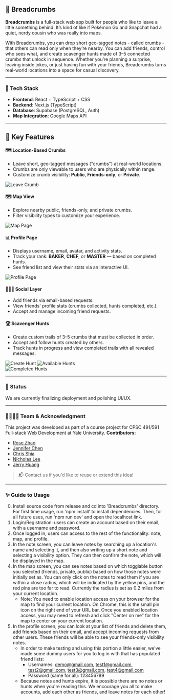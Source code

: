 ## 🥖 Breadcrumbs

**Breadcrumbs** is a full-stack web app built for people who like to leave a little something behind. It’s kind of like if Pokémon Go and Snapchat had a quiet, nerdy cousin who was really into maps.

With Breadcrumbs, you can drop short geo-tagged notes - called crumbs - that others can read only when they’re nearby. You can add friends, control who sees what, and create scavenger hunts made of 3–5 connected crumbs that unlock in sequence. Whether you’re planning a surprise, leaving inside jokes, or just having fun with your friends, Breadcrumbs turns real-world locations into a space for casual discovery.


---

### 🔧 Tech Stack

- **Frontend**: React + TypeScript + CSS
- **Backend**: Next.js (TypeScript)
- **Database**: Supabase (PostgreSQL, Auth)
- **Map Integration**: Google Maps API

---

## 🔑 Key Features

#### 🗺️ Location-Based Crumbs

- Leave short, geo-tagged messages ("crumbs") at real-world locations.
- Crumbs are only viewable to users who are physically within range.
- Customize crumb visibility: **Public**, **Friends-only**, or **Private**.

![Leave Crumb](./screenshot/leave_note.png)


#### 🗺️ Map View

- Explore nearby public, friends-only, and private crumbs.
- Filter visibility types to customize your experience.

![Map Page](./screenshot/map.png)

#### 📊 Profile Page

- Displays username, email, avatar, and activity stats.
- Track your rank: **BAKER**, **CHEF**, or **MASTER** — based on completed hunts.
- See friend list and view their stats via an interactive UI.

![Profile Page](./screenshot/profile.png)


#### 🧑‍🤝‍🧑 Social Layer

- Add friends via email-based requests.
- View friends' profile stats (crumbs collected, hunts completed, etc.).
- Accept and manage incoming friend requests.


#### 🏆 Scavenger Hunts

- Create custom trails of 3–5 crumbs that must be collected in order.
- Accept and follow hunts created by others.
- Track hunts in progress and view completed trails with all revealed messages.

![Create Hunt](./screenshot/create_hunt.png)
![Available Hunts](./screenshot/avail_hunts.png)  
![Completed Hunts](./screenshot/completed_hunts.png)  

---

### 🚧 Status

We are currently finalizing deployment and polishing UI/UX. 

---

### 👨‍👩‍👧‍👦 Team & Acknowledgment

This project was developed as part of a course project for CPSC 491/591 Full-stack Web Development at Yale University.
**Contributors:**
- [Rose Zhao](https://github.com/rose-zz) 
- [Jennifer Chen](https://github.com/ChenJieNi2004) 
- [Chris Shia](https://github.com/summerhero09) 
- [Nicholas Lee](https://github.com/NicholasLee76) 
- [Jerry Huang](https://github.com/jerryhuang329) 

> 📬 Contact us if you'd like to reuse or extend this idea!


---

### ✨ Guide to Usage

0. Install source code from release and cd into 'Breadcrumbs' directory. For first time usage, run 'npm install' to install dependencies. Then, for all future uses, run 'npm run dev' and open the localhost link.
1. Login/Registration: users can create an account based on their email, with a username and password.
2. Once logged in, users can access to the rest of the functionality: note, map, and profile.
3. In the note screen, you can leave notes by searching up a location's name and selecting it, and then also writing up a
   short note and selecting a visibility option. They can then confirm the note, which will be displayed in the map.
4. In the map screen, you can see notes based on which togglable button you selected (friends, private, public) based on
   how those notes were initially set as. You can only click on the notes to read them if you are within a close radius, which
   will be indicated by the yellow pins, and the red pins are too far to read. Currently the radius is set as 0.2 miles from your current location.
   - Note: You need to enable location access on your browser for the map to find your current location. On Chrome, this is the small pin icon on the right end of your URL bar. Once you enabled location access, you may need to refresh and click "Center on me" for the map to center on your current location.
5. In the profile screen, you can look at your list of friends and delete them, add friends based on their
   email, and accept incoming requests from other users. These friends will be able to see your friends-only visibility notes.
   - In order to make testing and using this portion a little easier, we've made some dummy users for you to log in with that has populated friend lists:
     - Usernames: demo@gmail.com, test1@gmail.com, test2@gmail.com, test3@gmail.com, test4@gmail.com
     - Password (same for all): 123456789
   - Because notes and hunts expire, it is possible there are no notes or hunts when you're reading this. We encourage you all to make accounts, add each other as friends, and leave notes for each other!


